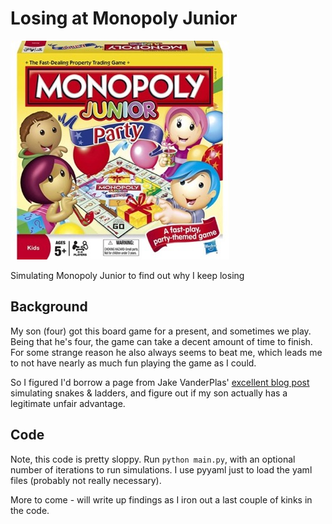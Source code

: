 # Losing at Monopoly Junior

![Monopoly Board](/box.jpg)

Simulating Monopoly Junior to find out why I keep losing

## Background

My son (four) got this board game for a present, and sometimes we play.  Being that he's four, the
game can take a decent amount of time to finish.  For some strange reason he also always seems to
beat me, which leads me to not have nearly as much fun playing the game as I could.

So I figured I'd borrow a page from Jake VanderPlas' [excellent blog
post](http://jakevdp.github.io/blog/2017/12/18/simulating-chutes-and-ladders/) simulating snakes &
ladders, and figure out if my son actually has a legitimate unfair advantage.

## Code

Note, this code is pretty sloppy.  Run `python main.py`, with an optional number of iterations to run
simulations.  I use pyyaml just to load the yaml files (probably not really necessary).

More to come - will write up findings as I iron out a last couple of kinks in the code.
